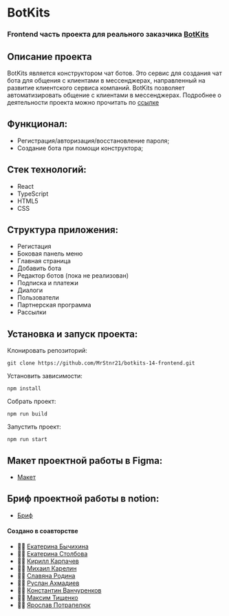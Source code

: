 # BotKits

### Frontend часть проекта для реального заказчика [BotKits](https://botkits.ru/)

## Описание проекта

BotKits является конструктором чат ботов. Это сервис для создания чат бота для общения с клиентами в мессенджерах, направленный на развитие клиентского сервиса компаний. BotKits позволяет автоматизировать общение с клиентами в мессенджерах. Подробнее о деятельности проекта можно прочитать по [ссылке](https://botkits.ru/)

## Функционал:

- Регистрация/авторизация/восстановление пароля;
- Создание бота при помощи конструктора;

## Стек технологий:

- React
- TypeScript
- HTML5
- CSS

## Структура приложения:

- Регистация
- Боковая панель меню
- Главная страница
- Добавить бота
- Редактор ботов (пока не реализован)
- Подписка и платежи
- Диалоги
- Пользователи
- Партнерская программа
- Рассылки

## Установка и запуск проекта:

Клонировать репозиторий:

    git clone https://github.com/MrStnr21/botkits-14-frontend.git

Установить зависимости:

    npm install

Собрать проект:

    npm run build

Запустить проект:

    npm run start

## Макет проектной работы в Figma:

- [Макет](<https://www.figma.com/file/89caTZSLaLwqYKSWH4SXLo/BOTkit-Admin-panel-(Copy-07.08.23)?type=design&node-id=26-24906&mode=design&t=5VY052C7pfGFpugE-0>)

## Бриф проектной работы в notion:

- [Бриф](https://www.notion.so/BotKits-14-web-195fad87a50d4ad58a4e5d6fb5ea4e25)

#### Создано в соавторстве

- 👨‍💻 [Екатерина Бычихина](https://github.com/BychikhinaE)
- 👨‍💻 [Екатерина Столбова](https://github.com/rainbowpieeee)
- 👨‍💻 [Кирилл Карпачев](https://github.com/Kirill-Karpachev)
- 👨‍💻 [Михаил Карелин](https://github.com/Kimer1990)
- 👨‍💻 [Славяна Родина](https://github.com/SlavyanaR)
- 👨‍💻 [Руслан Ахмадиев](https://github.com/Qolit3)
- 👨‍💻 [Константин Ванчуренков](https://github.com/Wacorasu)
- 👨‍💻 [Максим Тищенко](https://github.com/maxtish)
- 👨‍💻 [Ярослав Потрапелюк](https://github.com/MrStnr21)

